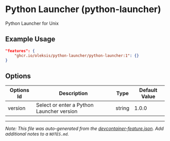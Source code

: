 

# Python Launcher (python-launcher)

Python Launcher for Unix

## Example Usage

```json
"features": {
    "ghcr.io/oleksis/python-launcher/python-launcher:1": {}
}
```

## Options

| Options Id | Description | Type | Default Value |
|-----|-----|-----|-----|
| version | Select or enter a Python Launcher version | string | 1.0.0 |



---

_Note: This file was auto-generated from the [devcontainer-feature.json](https://github.com/oleksis/python-launcher/blob/main/src/python-launcher/devcontainer-feature.json).  Add additional notes to a `NOTES.md`._

